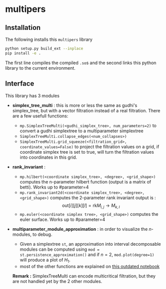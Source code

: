 # multipers

## Installation
The following installs this `multipers` library
```sh
python setup.py build_ext --inplace
pip install -e .
```
The first line compiles the compiled `.so`s and the second links this python library to the current environment.
## Interface
This library has 3 modules
 - **simplex_tree_multi** : this is more or less the same as gudhi's simplex_tree, but with a vector filtration instead of a real filtration. There are a few usefull functions:
   - `mp.SimplexTreeMulti(<gudhi_simplex_tree>, num_parameters=2)` to convert a gudhi simplextree to a multiparameter simplextree
   - `SimplexTreeMulti.collapse_edges(<num_collapses>)`
   - `SimplexTreeMulti.grid_squeeze(<filtration_grid>, coordinate_values=False)` to project the filtration values on a grid, if coordinate simplex tree is set to true, will turn the filtration values into coordinates in this grid.
 - **rank_invariant** :
   - `mp.hilbert(<coordinate simplex_tree>, <degree>, <grid_shape>)` computes the n-parameter hilbert function (output is a matrix of betti). Works up to #parameter=4
   - `mp.rank_invariant2d(<coordinate simplex_tree>, <degree>, <grid_shape>)` computes the 2-parameter rank invariant 
   output is : $$\mathrm{out}[i][j][k][l] = \mathrm{rk} M_{i,j} \to M_{k,l}$$
   - `mp.euler(<coordinate simplex tree>, <grid_shape>)` computes the euler surface. Works up to #parameter=4
 - **multiparameter_module_approximation** : in order to visualize the $n$-modules, to debug.
   - Given a simplextree `st`, an approximation into interval decomposable modules can be computed using
   ```mod = st.persistence_approximation()```
   and if $n = 2$, `mod.plot(degree=1)` will produce a plot of $H_1$.
   - most of the other functions are explained on [this outdated notebook](https://github.com/DavidLapous/multipers/blob/main/How%20to%20use.ipynb)
   
   **Remark :** SimplexTreeMulti can encode multicritical filtration, but they are not handled yet by the 2 other modules.
